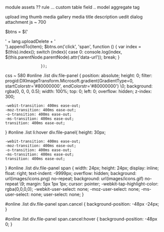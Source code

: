 module assets ??
rule  ...
custom table field ..
model aggregate
tag


upload img thumb
media gallery
media title description
uedit
dialog attachment
js   ~ 700


$btns = $('<div class="file-panel"><span class="cancel">' + lang.uploadDelete + '</span></div>').appendTo(item);
                    $btns.on('click', 'span', function () {
                        var index = $(this).index();
                        switch (index){
                            case 0:
                                console.log(index, $(this.parentNode.parentNode).attr('data-url'));
                                break;
                        }

                    });

css ~ 580
#online .list div.file-panel {
    position: absolute;
    height: 0;
    filter: progid:DXImageTransform.Microsoft.gradient(GradientType=0, startColorstr='#80000000', endColorstr='#80000000') \0;
    background: rgba(0, 0, 0, 0.5);
    width: 100%;
    top: 0;
    left: 0;
    overflow: hidden;
    z-index: 300;


    -webit-transition: 400ms ease-out;
    -moz-transition: 400ms ease-out;
    -o-transition: 400ms ease-out;
    -ms-transition: 400ms ease-out;
    transition: 400ms ease-out;

}
#online .list li:hover div.file-panel{
    height: 30px;

    -webit-transition: 400ms ease-out;
    -moz-transition: 400ms ease-out;
    -o-transition: 400ms ease-out;
    -ms-transition: 400ms ease-out;
    transition: 400ms ease-out;

}
#online .list div.file-panel span {
    width: 24px;
    height: 24px;
    display: inline;
    float: right;
    text-indent: -9999px;
    overflow: hidden;
    background: url(images/icons.png) no-repeat;
    background: url(images/icons.gif) no-repeat \9;
    margin: 5px 1px 1px;
    cursor: pointer;
    -webkit-tap-highlight-color: rgba(0,0,0,0);
    -webkit-user-select: none;
    -moz-user-select: none;
    -ms-user-select: none;
    user-select: none;
}

#online .list div.file-panel span.cancel {
    background-position: -48px -24px;
}

#online .list div.file-panel span.cancel:hover {
    background-position: -48px 0;
}